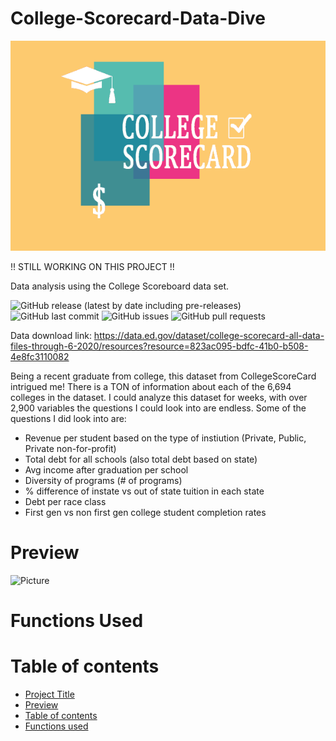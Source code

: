# College-Scorecard-Data-Dive
<!-- Add banner here -->
![Banner](https://github.com/zachmort/College-Scorecard-Data/blob/main/college-scorecard.png)

!! STILL WORKING ON THIS PROJECT !!

Data analysis using the College Scoreboard data set.

![GitHub release (latest by date including pre-releases)](https://img.shields.io/github/v/release/zachmort/College-Scorecard-Datainclude_prereleases)
![GitHub last commit](https://img.shields.io/github/last-commit/zachmort/College-Scorecard-Data)
![GitHub issues](https://img.shields.io/github/issues-raw/zachmort/College-Scorecard-Data)
![GitHub pull requests](https://img.shields.io/github/issues-pr/zachmort/College-Scorecard-Data)

<!-- Describe your project in brief -->
Data download link: https://data.ed.gov/dataset/college-scorecard-all-data-files-through-6-2020/resources?resource=823ac095-bdfc-41b0-b508-4e8fc3110082

Being a recent graduate from college, this dataset from CollegeScoreCard intrigued me! There is a TON of information about each of the 6,694 colleges in the dataset. I could analyze this dataset for weeks, with over 2,900 variables the questions I could look into are endless. Some of the questions I did look into are:
- Revenue per student based on the type of instiution (Private, Public, Private non-for-profit)
- Total debt for all schools (also total debt based on state)
- Avg income after graduation per school
- Diversity of programs (# of programs)
- % difference of instate vs out of state tuition in each state
- Debt per race class
- First gen vs non first gen college student completion rates

# Preview
<!-- Add a demo for your project -->

![Picture](https://github.com/zachmort/College-Scorecard-Data/blob/main/...png)

# Functions Used

  
# Table of contents
- [Project Title](#League-of-Legends-Data-Analysis)
- [Preview](#preview)
- [Table of contents](#table-of-contents)
- [Functions used](#Functions-Used)
